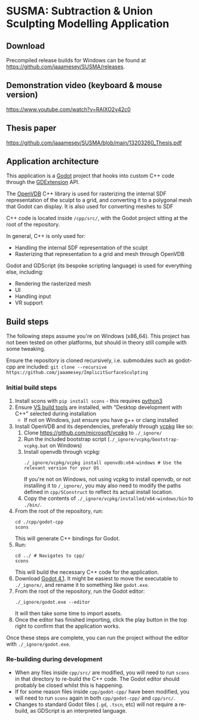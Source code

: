 # SUSMA: Subtraction & Union Sculpting Modelling Application

## Download
Precompiled release builds for Windows can be found at https://github.com/jaaamesey/SUSMA/releases.

## Demonstration video (keyboard & mouse version)

https://www.youtube.com/watch?v=RAlXO2y42c0

## Thesis paper
https://github.com/jaaamesey/SUSMA/blob/main/13203260_Thesis.pdf

## Application architecture
This application is a [Godot](https://godotengine.org/) project that hooks into custom C++ code through the [GDExtension](https://docs.godotengine.org/en/stable/tutorials/scripting/gdextension/what_is_gdextension.html) API.

The [OpenVDB](https://www.openvdb.org/) C++ library is used for rasterizing the internal SDF representation of the sculpt to a grid, and converting it to a polygonal mesh that Godot can display. It is also used for converting meshes to SDF

C++ code is located inside `/cpp/src/`, with the Godot project sitting at the root of the repository.

In general, C++ is only used for:
- Handling the internal SDF representation of the sculpt
- Rasterizing that representation to a grid and mesh through OpenVDB

Godot and GDScript (its bespoke scripting language) is used for everything else, including:
- Rendering the rasterized mesh
- UI
- Handling input
- VR support



## Build steps

The following steps assume you're on Windows (x86_64). This project has not been tested on other platforms, 
but should in theory still compile with some tweaking. 

Ensure the repository is cloned recursively, i.e. submodules such as godot-cpp are included:
`git clone --recursive https://github.com/jaaamesey/ImplicitSurfaceSculpting`

### Initial build steps
1. Install scons with `pip install scons` - this requires [python3](https://www.python.org/downloads/)
2. Ensure [VS build tools](https://aka.ms/vs/17/release/vs_BuildTools.exe) are installed, with 
"Desktop development with C++" selected during installation
   - If not on Windows, just ensure you have g++ or clang installed
3. Install OpenVDB and its dependencies, preferably through [vcpkg](https://github.com/microsoft/vcpkg) like so:
   1. Clone https://github.com/microsoft/vcpkg to `./_ignore/`
   2. Run the included bootstrap script (`./_ignore/vcpkg/bootstrap-vcpkg.bat` on Windows)
   3. Install openvdb through vcpkg: 
       ```shell
       ./_ignore/vcpkg/vcpkg install openvdb:x64-windows # Use the relevant version for your OS 
       ```
      If you're not on Windows, not using vcpkg to install openvdb, or not installing it to `/_ignore/`, you may also need to modify the paths defined in `cpp/SConstruct` to reflect its actual install location.
   4. Copy the contents of `./_ignore/vcpkg/installed/x64-windows/bin` to `./bin/`.
4. From the root of the repository, run:
   ```shell
   cd ./cpp/godot-cpp
   scons
   ```
   This will generate C++ bindings for Godot.
5. Run:
   ```shell
   cd ../ # Navigates to cpp/
   scons
   ```
   This will build the necessary C++ code for the application.
6. Download [Godot 4.1](https://godotengine.org/download). It might be easiest to move the executable to `./_ignore/`, 
and rename it to something like `godot.exe`.
7. From the root of the repository, run the Godot editor:
   ```shell
   ./_ignore/godot.exe --editor
   ```
   It will then take some time to import assets.
8. Once the editor has finished importing, click the play button in the top right to confirm that the application works.

Once these steps are complete, you can run the project without the editor with `./_ignore/godot.exe`.

### Re-building during development
- When any files inside `cpp/src/` are modified, you will need to run `scons` in that directory to re-build the C++ code.
The Godot editor should probably be closed whilst this is happening.
- If for some reason files inside `cpp/godot-cpp/` have been modified, you will need to run `scons` again in both `cpp/godot-cpp/` and `cpp/src/`.
- Changes to standard Godot files (`.gd`, `.tscn`, etc) will not require a re-build, as GDScript is an interpreted language.
